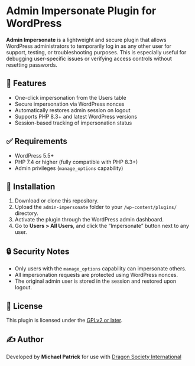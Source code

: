 # Admin Impersonate Plugin for WordPress

**Admin Impersonate** is a lightweight and secure plugin that allows WordPress administrators to temporarily log in as any other user for support, testing, or troubleshooting purposes. This is especially useful for debugging user-specific issues or verifying access controls without resetting passwords.

## 🔧 Features

- One-click impersonation from the Users table
- Secure impersonation via WordPress nonces
- Automatically restores admin session on logout
- Supports PHP 8.3+ and latest WordPress versions
- Session-based tracking of impersonation status

## ✅ Requirements

- WordPress 5.5+
- PHP 7.4 or higher (fully compatible with PHP 8.3+)
- Admin privileges (`manage_options` capability)

## 🚀 Installation

1. Download or clone this repository.
2. Upload the `admin-impersonate` folder to your `/wp-content/plugins/` directory.
3. Activate the plugin through the WordPress admin dashboard.
4. Go to **Users > All Users**, and click the “Impersonate” button next to any user.

## 🔒 Security Notes

- Only users with the `manage_options` capability can impersonate others.
- All impersonation requests are protected using WordPress nonces.
- The original admin user is stored in the session and restored upon logout.

## 📜 License

This plugin is licensed under the [GPLv2 or later](https://www.gnu.org/licenses/old-licenses/gpl-2.0.html).

## ✍️ Author

Developed by **Michael Patrick** for use with [Dragon Society International](https://dragonsociety.com)
